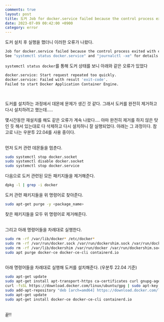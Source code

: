 ```yaml
---
comments: true
layout: post
title: 도커 Job for docker.service failed because the control process exited with error code 해결
date: 2023-07-09 00:42:00 +0900
category: error
---
```


도커 설치 후 실행을 했더니 이러한 오류가 나왔다.
```bash
Job for docker.service failed because the control process exited with error code.
See "systemctl status docker.service" and "journalctl -xe" for details.
```

```systemctl status docker```를 통해 도커 상태를 보니 아래와 같은 오류가 있었다
```bash
docker.service: Start request repeated too quickly.
docker.service: Failed with result 'exit-code'.
Failed to start Docker Application Container Engine.
```
<br>

도커를 설치하는 과정에서 데몬에 문제가 생긴 것 같다. 그래서 도커를 완전히 제거하고 다시 설치하려고 했는데.....

몇시간동안 재설치를 해도 같은 오류가 계속 나왔다.... 아마 완전히 제거를 하지 않은 탓인 듯 해서 있는대로 다 삭제하고 다시 설치하니 잘 실행되었다.
아래는 그 과정이다. 참고로 나는 우분투 22.04를 사용 중이다.

<br>
먼저 도커 관련 데몬들을 멈춘다.

```bash
sudo systemctl stop docker.socket
sudo systemctl disable docker.socket
sudo systemctl stop docker.service
```
다음으로 도커 관련된 모든 패키지들을 제거해준다.

```bash
dpkg -l | grep -i docker 
```
도커 관련 패키지들을 위 명령어로 찾아준다.
```bash
sudo apt-get purge -y <package_name>
```
찾은 패키지들을 모두 위 명령어로 제거해준다.

<br>
그리고 아래 명령어들을 차례대로 실행한다.

```bash
sudo rm -rf /var/lib/docker* /etc/docker*
sudo rm -rf /var/run/docker.sock /var/run/dockershim.sock /var/run/docker.pid
sudo rm -rf /var/lib/dockershim /var/run/docker /var/run/dockershim.sock
sudo apt purge docker-ce docker-ce-cli containerd.io
```

<br>
아래 명령어들을 차례대로 실행해 도커를 설치해준다. (우분투 22.04 기준)

```bash
sudo apt-get update
sudo apt-get install apt-transport-https ca-certificates curl gnupg-agent software-properties-common
curl -fsSL https://download.docker.com/linux/ubuntu/gpg | sudo apt-key add -
sudo add-apt-repository "deb [arch=amd64] https://download.docker.com/linux/ubuntu $(lsb_release -cs) stable"
sudo apt-get update
sudo apt-get install docker-ce docker-ce-cli containerd.io
```

<br>
끝!!